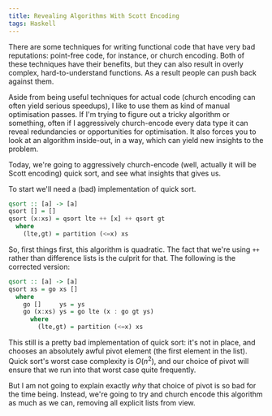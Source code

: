 ```yaml
---
title: Revealing Algorithms With Scott Encoding
tags: Haskell
---
```


There are some techniques for writing functional code that have very bad
reputations: point-free code, for instance, or church encoding.
Both of these techniques have their benefits, but they can also result in overly
complex, hard-to-understand functions.
As a result people can push back against them.

Aside from being useful techniques for actual code (church encoding can often
yield serious speedups), I like to use them as kind of manual optimisation
passes. 
If I'm trying to figure out a tricky algorithm or something, often if I
aggressively church-encode every data type it can reveal redundancies or
opportunities for optimisation.
It also forces you to look at an algorithm inside-out, in a way, which can yield
new insights to the problem. 

Today, we're going to aggressively church-encode (well, actually it will be
Scott encoding) quick sort, and see what insights that gives us.

To start we'll need a (bad) implementation of quick sort.

```haskell
qsort :: [a] -> [a]
qsort [] = []
qsort (x:xs) = qsort lte ++ [x] ++ qsort gt
  where
    (lte,gt) = partition (<=x) xs
```

So, first things first, this algorithm is quadratic.
The fact that we're using `++` rather than difference lists is the culprit for
that.
The following is the corrected version:

```haskell
qsort :: [a] -> [a]
qsort xs = go xs []
  where
    go []     ys = ys
    go (x:xs) ys = go lte (x : go gt ys)
      where
        (lte,gt) = partition (<=x) xs
```

This still is a pretty bad implementation of quick sort: it's not in place, and
chooses an absolutely awful pivot element (the first element in the list).
Quick sort's worst case complexity is $O(n^2)$, and our choice of pivot will
ensure that we run into that worst case quite frequently.

But I am not going to explain exactly *why* that choice of pivot is so bad for
the time being.
Instead, we're going to try and church encode this algorithm as much as we can,
removing all explicit lists from view.
